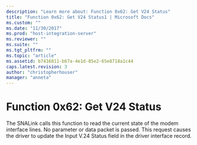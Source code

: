 ```yaml
---
description: "Learn more about: Function 0x62: Get V24 Status"
title: "Function 0x62: Get V24 Status1 | Microsoft Docs"
ms.custom: ""
ms.date: "11/30/2017"
ms.prod: "host-integration-server"
ms.reviewer: ""
ms.suite: ""
ms.tgt_pltfrm: ""
ms.topic: "article"
ms.assetid: b7416811-b67a-4e1d-85e2-65e8718a1c44
caps.latest.revision: 3
author: "christopherhouser"
manager: "anneta"
---
```

# Function 0x62: Get V24 Status
The SNALink calls this function to read the current state of the modem interface lines. No parameter or data packet is passed. This request causes the driver to update the Input V.24 Status field in the driver interface record.
